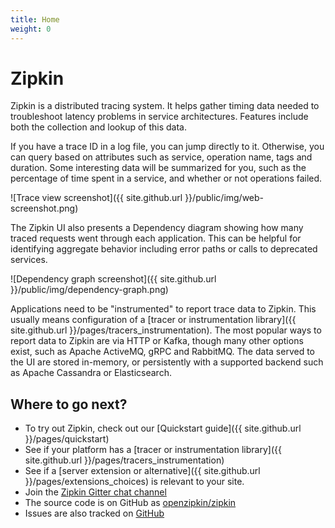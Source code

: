 ```yaml
---
title: Home
weight: 0
---
```

# Zipkin

Zipkin is a distributed tracing system. It helps gather timing data needed to troubleshoot latency problems in service architectures. Features include both the collection and lookup of this data.

If you have a trace ID in a log file, you can jump directly to it. Otherwise, you can query based on attributes such as service, operation name, tags and duration.
Some interesting data will be summarized for you, such as the percentage of time spent in a service, and whether or not operations failed.

![Trace view screenshot]({{ site.github.url }}/public/img/web-screenshot.png)

The Zipkin UI also presents a Dependency diagram showing how many traced requests went through each application. This can be helpful for identifying aggregate behavior including error paths or calls to deprecated services.

![Dependency graph screenshot]({{ site.github.url }}/public/img/dependency-graph.png)

Applications need to be "instrumented" to report trace data to Zipkin. This usually means configuration of a [tracer or instrumentation library]({{ site.github.url }}/pages/tracers_instrumentation).
The most popular ways to report data to Zipkin are via HTTP or Kafka, though many other options exist, such as Apache ActiveMQ, gRPC and RabbitMQ.
The data served to the UI are stored in-memory, or persistently with a supported backend such as Apache Cassandra or Elasticsearch.

## Where to go next?

 * To try out Zipkin, check out our [Quickstart guide]({{ site.github.url }}/pages/quickstart)
 * See if your platform has a [tracer or instrumentation library]({{ site.github.url }}/pages/tracers_instrumentation)
 * See if a [server extension or alternative]({{ site.github.url }}/pages/extensions_choices) is relevant to your site.
 * Join the [Zipkin Gitter chat channel](https://gitter.im/openzipkin/zipkin)
 * The source code is on GitHub as [openzipkin/zipkin](https://github.com/openzipkin/zipkin/)
 * Issues are also tracked on [GitHub](https://github.com/openzipkin/zipkin/issues)

